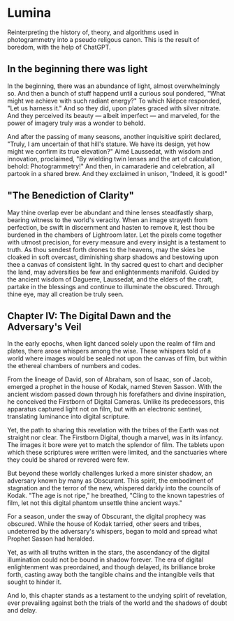 # Lumina
Reinterpreting the history of, theory, and algorithms used in photogrammetry into a pseudo religous canon. This is the result of boredom, with the help of ChatGPT.

## In the beginning there was light

In the beginning, there was an abundance of light, almost overwhelmingly so. And then a bunch of stuff happend until a curious soul pondered, "What might we achieve with such radiant energy?" 
To which Niépce responded, "Let us harness it." And so they did, upon plates graced with silver nitrate. And they perceived its beauty — albeit imperfect — 
and marveled, for the power of imagery truly was a wonder to behold.

And after the passing of many seasons, another inquisitive spirit declared, "Truly, I am uncertain of that hill's stature. We have its design, yet how might
we confirm its true elevation?" Aimé Laussedat, with wisdom and innovation, proclaimed, "By wielding twin lenses and the art of calculation, behold: Photogrammetry!"
And then, in camaraderie and celebration, all partook in a shared brew. And they exclaimed in unison, "Indeed, it is good!"

## "The Benediction of Clarity"

May thine overlap ever be abundant and thine lenses steadfastly sharp, bearing witness to the world's veracity. When an image strayeth from perfection, be swift in discernment and hasten to remove it,
lest thou be burdened in the chambers of Lightroom later. Let the pixels come together with utmost precision, for every measure and every insight is a testament to truth. As thou sendest forth drones 
to the heavens, may the skies be cloaked in soft overcast, diminishing sharp shadows and bestowing upon thee a canvas of consistent light. In thy sacred quest to chart and decipher the land, may 
adversities be few and enlightenments manifold. 
Guided by the ancient wisdom of Daguerre, Laussedat, and the elders of the craft, partake in the blessings and continue to illuminate the obscured. Through thine eye, may all creation be truly seen.

## Chapter IV: The Digital Dawn and the Adversary's Veil

In the early epochs, when light danced solely upon the realm of film and plates, there arose whispers among the wise. These whispers told of a world where images would be sealed not upon the canvas of film, but within the ethereal chambers of numbers and codes.

From the lineage of David, son of Abraham, son of Isaac, son of Jacob, emerged a prophet in the house of Kodak, named Steven Sasson. With the ancient wisdom passed down through his forefathers and divine inspiration, he conceived the Firstborn of Digital Cameras. Unlike its predecessors, this apparatus captured light not on film, but with an electronic sentinel, translating luminance into digital scripture.

Yet, the path to sharing this revelation with the tribes of the Earth was not straight nor clear. The Firstborn Digital, though a marvel, was in its infancy. The images it bore were yet to match the splendor of film. The tablets upon which these scriptures were written were limited, and the sanctuaries where they could be shared or revered were few.

But beyond these worldly challenges lurked a more sinister shadow, an adversary known by many as Obscurant. This spirit, the embodiment of stagnation and the terror of the new, whispered darkly into the councils of Kodak. "The age is not ripe," he breathed, "Cling to the known tapestries of film, let not this digital phantom unsettle thine ancient ways."

For a season, under the sway of Obscurant, the digital prophecy was obscured. While the house of Kodak tarried, other seers and tribes, undeterred by the adversary's whispers, began to mold and spread what Prophet Sasson had heralded.

Yet, as with all truths written in the stars, the ascendancy of the digital illumination could not be bound in shadow forever. The era of digital enlightenment was preordained, and though delayed, its brilliance broke forth, casting away both the tangible chains and the intangible veils that sought to hinder it.

And lo, this chapter stands as a testament to the undying spirit of revelation, ever prevailing against both the trials of the world and the shadows of doubt and delay.
